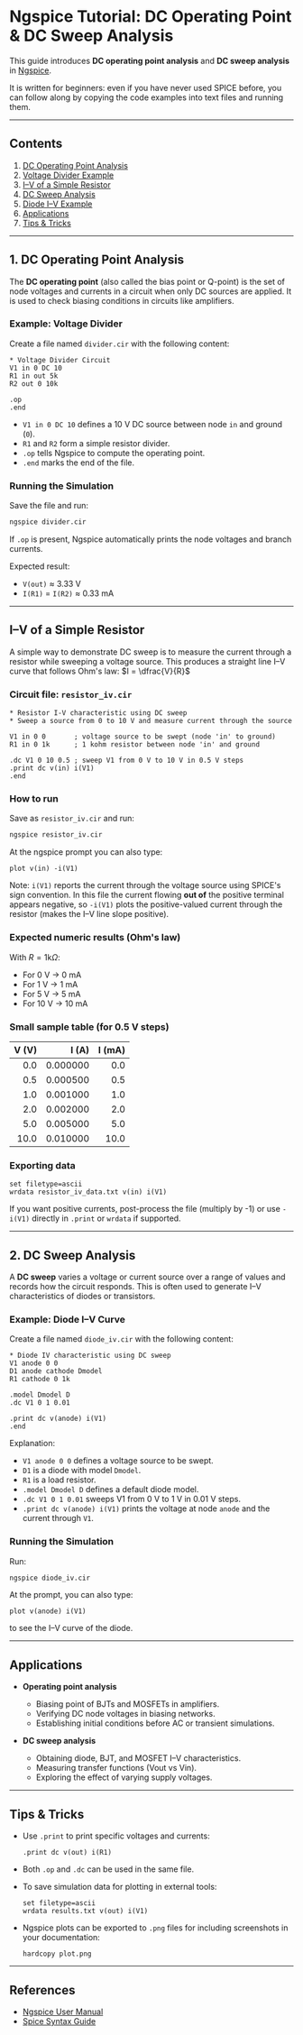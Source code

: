 # Ngspice Tutorial: DC Operating Point & DC Sweep Analysis

This guide introduces **DC operating point analysis** and **DC sweep analysis** in [Ngspice](http://ngspice.sourceforge.net/).

It is written for beginners: even if you have never used SPICE before, you can follow along by copying the code examples into text files and running them.

---

## Contents

1. [DC Operating Point Analysis](#1-dc-operating-point-analysis)
2. [Voltage Divider Example](#example-voltage-divider)
3. [I–V of a Simple Resistor](#iv-of-a-simple-resistor)
4. [DC Sweep Analysis](#2-dc-sweep-analysis)
5. [Diode I–V Example](#example-diode-iv-curve)
6. [Applications](#applications)
7. [Tips & Tricks](#tips--tricks)

---

## 1. DC Operating Point Analysis

The **DC operating point** (also called the bias point or Q-point) is the set of node voltages and currents in a circuit when only DC sources are applied.
It is used to check biasing conditions in circuits like amplifiers.

### Example: Voltage Divider

Create a file named `divider.cir` with the following content:

```spice
* Voltage Divider Circuit
V1 in 0 DC 10
R1 in out 5k
R2 out 0 10k

.op
.end
```

* `V1 in 0 DC 10` defines a 10 V DC source between node `in` and ground (`0`).
* `R1` and `R2` form a simple resistor divider.
* `.op` tells Ngspice to compute the operating point.
* `.end` marks the end of the file.

### Running the Simulation

Save the file and run:

```bash
ngspice divider.cir
```

If `.op` is present, Ngspice automatically prints the node voltages and branch currents.

Expected result:

* `V(out)` ≈ 3.33 V
* `I(R1)` = `I(R2)` ≈ 0.33 mA

---

## I–V of a Simple Resistor

A simple way to demonstrate DC sweep is to measure the current through a resistor while sweeping a voltage source. This produces a straight line I–V curve that follows Ohm's law:
$I = \dfrac{V}{R}$

### Circuit file: `resistor_iv.cir`

```spice
* Resistor I-V characteristic using DC sweep
* Sweep a source from 0 to 10 V and measure current through the source

V1 in 0 0       ; voltage source to be swept (node 'in' to ground)
R1 in 0 1k      ; 1 kohm resistor between node 'in' and ground

.dc V1 0 10 0.5 ; sweep V1 from 0 V to 10 V in 0.5 V steps
.print dc v(in) i(V1)
.end
```

### How to run

Save as `resistor_iv.cir` and run:

```bash
ngspice resistor_iv.cir
```

At the ngspice prompt you can also type:

```
plot v(in) -i(V1)
```

Note: `i(V1)` reports the current through the voltage source using SPICE's sign convention. In this file the current flowing **out of** the positive terminal appears negative, so `-i(V1)` plots the positive-valued current through the resistor (makes the I–V line slope positive).

### Expected numeric results (Ohm's law)

With $R = 1\text{k}\Omega$:

* For 0 V → 0 mA
* For 1 V → 1 mA
* For 5 V → 5 mA
* For 10 V → 10 mA

### Small sample table (for 0.5 V steps)

| V (V) |    I (A) | I (mA) |
| ----: | -------: | -----: |
|   0.0 | 0.000000 |    0.0 |
|   0.5 | 0.000500 |    0.5 |
|   1.0 | 0.001000 |    1.0 |
|   2.0 | 0.002000 |    2.0 |
|   5.0 | 0.005000 |    5.0 |
|  10.0 | 0.010000 |   10.0 |

### Exporting data

```spice
set filetype=ascii
wrdata resistor_iv_data.txt v(in) i(V1)
```

If you want positive currents, post-process the file (multiply by -1) or use `-i(V1)` directly in `.print` or `wrdata` if supported.

---

## 2. DC Sweep Analysis

A **DC sweep** varies a voltage or current source over a range of values and records how the circuit responds.
This is often used to generate I–V characteristics of diodes or transistors.

### Example: Diode I–V Curve

Create a file named `diode_iv.cir` with the following content:

```spice
* Diode IV characteristic using DC sweep
V1 anode 0 0
D1 anode cathode Dmodel
R1 cathode 0 1k

.model Dmodel D
.dc V1 0 1 0.01

.print dc v(anode) i(V1)
.end
```

Explanation:

* `V1 anode 0 0` defines a voltage source to be swept.
* `D1` is a diode with model `Dmodel`.
* `R1` is a load resistor.
* `.model Dmodel D` defines a default diode model.
* `.dc V1 0 1 0.01` sweeps V1 from 0 V to 1 V in 0.01 V steps.
* `.print dc v(anode) i(V1)` prints the voltage at node `anode` and the current through `V1`.

### Running the Simulation

Run:

```bash
ngspice diode_iv.cir
```

At the prompt, you can also type:

```
plot v(anode) i(V1)
```

to see the I–V curve of the diode.

---

## Applications

* **Operating point analysis**

  * Biasing point of BJTs and MOSFETs in amplifiers.
  * Verifying DC node voltages in biasing networks.
  * Establishing initial conditions before AC or transient simulations.

* **DC sweep analysis**

  * Obtaining diode, BJT, and MOSFET I–V characteristics.
  * Measuring transfer functions (Vout vs Vin).
  * Exploring the effect of varying supply voltages.

---

## Tips & Tricks

* Use `.print` to print specific voltages and currents:

  ```spice
  .print dc v(out) i(R1)
  ```
* Both `.op` and `.dc` can be used in the same file.
* To save simulation data for plotting in external tools:

  ```spice
  set filetype=ascii
  wrdata results.txt v(out) i(V1)
  ```
* Ngspice plots can be exported to `.png` files for including screenshots in your documentation:

  ```spice
  hardcopy plot.png
  ```

---

## References

* [Ngspice User Manual](http://ngspice.sourceforge.net/docs.html)
* [Spice Syntax Guide](https://www.seas.upenn.edu/~jan/spice/spice.overview.html)

